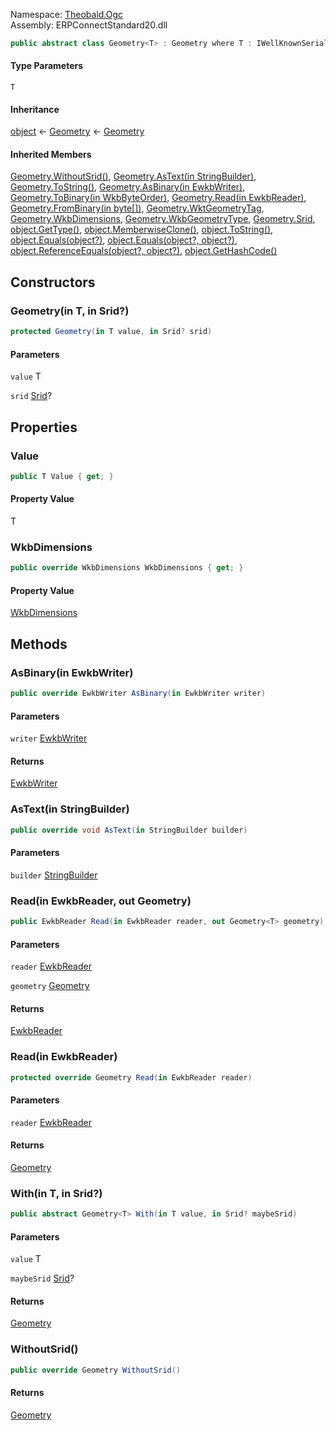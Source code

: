 Namespace: [Theobald.Ogc](../)\
Assembly: ERPConnectStandard20.dll

```csharp
public abstract class Geometry<T> : Geometry where T : IWellKnownSerializable<T>

```

#### Type Parameters

`T`

#### Inheritance

[object](https://learn.microsoft.com/dotnet/api/system.object) ← [Geometry](../Theobald.Ogc.Geometry/) ← [Geometry<T>](./)

#### Inherited Members

[Geometry.WithoutSrid()](../Theobald.Ogc.Geometry/#Theobald_Ogc_Geometry_WithoutSrid), [Geometry.AsText(in StringBuilder)](../Theobald.Ogc.Geometry/#Theobald_Ogc_Geometry_AsText_System_Text_StringBuilder__), [Geometry.ToString()](../Theobald.Ogc.Geometry/#Theobald_Ogc_Geometry_ToString), [Geometry.AsBinary(in EwkbWriter)](../Theobald.Ogc.Geometry/#Theobald_Ogc_Geometry_AsBinary_Theobald_Ogc_EwkbWriter__), [Geometry.ToBinary(in WkbByteOrder)](../Theobald.Ogc.Geometry/#Theobald_Ogc_Geometry_ToBinary_Theobald_Ogc_WkbByteOrder__), [Geometry.Read(in EwkbReader)](../Theobald.Ogc.Geometry/#Theobald_Ogc_Geometry_Read_Theobald_Ogc_EwkbReader__), [Geometry.FromBinary(in byte[])](../Theobald.Ogc.Geometry/#Theobald_Ogc_Geometry_FromBinary_System_Byte____), [Geometry.WktGeometryTag](../Theobald.Ogc.Geometry/#Theobald_Ogc_Geometry_WktGeometryTag), [Geometry.WkbDimensions](../Theobald.Ogc.Geometry/#Theobald_Ogc_Geometry_WkbDimensions), [Geometry.WkbGeometryType](../Theobald.Ogc.Geometry/#Theobald_Ogc_Geometry_WkbGeometryType), [Geometry.Srid](../Theobald.Ogc.Geometry/#Theobald_Ogc_Geometry_Srid), [object.GetType()](https://learn.microsoft.com/dotnet/api/system.object.gettype), [object.MemberwiseClone()](https://learn.microsoft.com/dotnet/api/system.object.memberwiseclone), [object.ToString()](https://learn.microsoft.com/dotnet/api/system.object.tostring), [object.Equals(object?)](<https://learn.microsoft.com/dotnet/api/system.object.equals#system-object-equals(system-object)>), [object.Equals(object?, object?)](<https://learn.microsoft.com/dotnet/api/system.object.equals#system-object-equals(system-object-system-object)>), [object.ReferenceEquals(object?, object?)](https://learn.microsoft.com/dotnet/api/system.object.referenceequals), [object.GetHashCode()](https://learn.microsoft.com/dotnet/api/system.object.gethashcode)

## Constructors

### Geometry(in T, in Srid?)

```csharp
protected Geometry(in T value, in Srid? srid)

```

#### Parameters

`value` T

`srid` [Srid](../Theobald.Ogc.Srid/)?

## Properties

### Value

```csharp
public T Value { get; }

```

#### Property Value

T

### WkbDimensions

```csharp
public override WkbDimensions WkbDimensions { get; }

```

#### Property Value

[WkbDimensions](../Theobald.Ogc.WkbDimensions/)

## Methods

### AsBinary(in EwkbWriter)

```csharp
public override EwkbWriter AsBinary(in EwkbWriter writer)

```

#### Parameters

`writer` [EwkbWriter](../Theobald.Ogc.EwkbWriter/)

#### Returns

[EwkbWriter](../Theobald.Ogc.EwkbWriter/)

### AsText(in StringBuilder)

```csharp
public override void AsText(in StringBuilder builder)

```

#### Parameters

`builder` [StringBuilder](https://learn.microsoft.com/dotnet/api/system.text.stringbuilder)

### Read(in EwkbReader, out Geometry<T>)

```csharp
public EwkbReader Read(in EwkbReader reader, out Geometry<T> geometry)

```

#### Parameters

`reader` [EwkbReader](../Theobald.Ogc.EwkbReader/)

`geometry` [Geometry](./)<T>

#### Returns

[EwkbReader](../Theobald.Ogc.EwkbReader/)

### Read(in EwkbReader)

```csharp
protected override Geometry Read(in EwkbReader reader)

```

#### Parameters

`reader` [EwkbReader](../Theobald.Ogc.EwkbReader/)

#### Returns

[Geometry](../Theobald.Ogc.Geometry/)

### With(in T, in Srid?)

```csharp
public abstract Geometry<T> With(in T value, in Srid? maybeSrid)

```

#### Parameters

`value` T

`maybeSrid` [Srid](../Theobald.Ogc.Srid/)?

#### Returns

[Geometry](./)<T>

### WithoutSrid()

```csharp
public override Geometry WithoutSrid()

```

#### Returns

[Geometry](../Theobald.Ogc.Geometry/)
